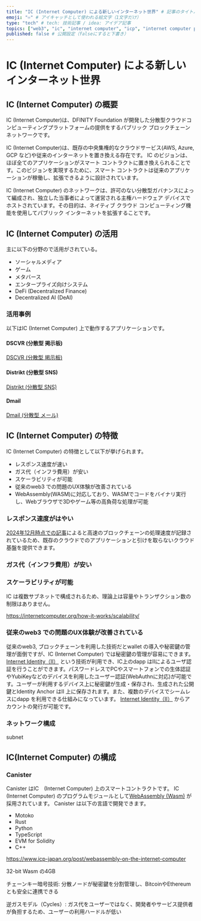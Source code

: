 ```yaml
---
title: "IC (Internet Computer) による新しいインターネット世界" # 記事のタイトル
emoji: "♾️" # アイキャッチとして使われる絵文字（1文字だけ）
type: "tech" # tech: 技術記事 / idea: アイデア記事
topics: ["web3", "ic", "internet computer", "icp", "internet computer protocol", "icp hackathon"] # タグ。["markdown", "rust", "aws"]のように指定する
published: false # 公開設定（falseにすると下書き）
---
```


# IC (Internet Computer) による新しいインターネット世界

## IC (Internet Computer) の概要

IC (Internet Computer)は、DFINITY Foundation が開発した分散型クラウドコンピューティングプラットフォームの提供をするパブリック ブロックチェーン ネットワークです。

IC (Internet Computer)は、既存の中央集権的なクラウドサービス(AWS, Azure, GCP など)や従来のインターネットを置き換える存在です。
IC のビジョンは、ほぼ全てのアプリケーションがスマート コントラクトに置き換えられることです。このビジョンを実現するために、スマート コントラクトは従来のアプリケーションが稼働し、拡張できるように設計されています。

IC (Internet Computer) のネットワークは、許可のない分散型ガバナンスによって編成され、独立した当事者によって運営される主権ハードウェア デバイスでホストされています。その目的は、ネイティブ クラウド コンピューティング機能を使用してパブリック インターネットを拡張することです。

## IC (Internet Computer) の活用

主に以下の分野ので活用がされている。

- ソーシャルメディア
- ゲーム
- メタバース
- エンタープライズ向けシステム
- DeFi (Decentralized Finance)
- Decentralized AI (DeAI)

### 活用事例

以下はIC (Internet Computer) 上で動作するアプリケーションです。

#### DSCVR (分散型 掲示板) 

[DSCVR (分散型 掲示板) ](https://dscvr.one/) 


#### Distrikt (分散型 SNS) 

[Distrikt (分散型 SNS) ](https://distrikt.app/) 

#### Dmail

[Dmail (分散型 メール) ](https://dmail.ai/)


## IC (Internet Computer) の特徴

IC (Internet Computer) の特徴として以下が挙げられます。

- レスポンス速度が速い
- ガス代（インフラ費用）が安い
- スケーラビリティが可能
- 従来のweb3 での問題のUX体験が改善されている
- WebAssembly(WASM)に対応しており、WASMでコードをバイナリ実行し、Webブラウザで3Dやゲーム等の高負荷な処理が可能

### レスポンス速度がはやい

[2024年12月時点での記事](https://www.icp-japan.org/post/icp-world-tps)によると高速のブロックチェーンの処理速度が記録されているため、既存のクラウドでのアプリケーションと引けを取らないクラウド基盤を提供できます。

### ガス代（インフラ費用）が安い

### スケーラビリティが可能

IC は複数サブネットで構成されるため、理論上は容量やトランザクション数の制限はありません。

https://internetcomputer.org/how-it-works/scalability/

### 従来のweb3 での問題のUX体験が改善されている

従来のweb3, ブロックチェーンを利用した技術だとwallet の導入や秘密鍵の管理が面倒ですが、IC (Internet Computer) では秘密鍵の管理が容易にできます。
[Internet Identity（II）](https://internetcomputer.org/internet-identity) という技術が利用でき、IC上のdapp はIIによるユーザ認証を行うことができます。パスワードレスでPCやスマートフォンでの生体認証やYubiKeyなどのデバイスを利用したユーザー認証(WebAuthnに対応)が可能です。ユーザーが利用するデバイス上に秘密鍵が生成・保存され、生成された公開鍵とIdentity Anchor はII 上に保存されます。また、複数のデバイスでシームレスにdapp を利用できる仕組みになっています。
[Internet Identity（II）](https://identity.ic0.app/) からアカウントの発行が可能です。

### ネットワーク構成

subnet


## IC(Internet Computer) の構成

### Canister

Canister はIC　(Internet Computer) 上のスマートコントラクトです。
IC　(Internet Computer) のプログラムモジュールとして[WebAssembly (Wasm)](https://en.wikipedia.org/wiki/WebAssembly) が採用されています。
Canister は以下の言語で開発できます。
- Motoko
- Rust
- Python
- TypeScript
- EVM for Solidity
- C++


https://www.icp-japan.org/post/webassembly-on-the-internet-computer

32-bit Wasm の4GB 


チェーンキー暗号技術: 分散ノードが秘密鍵を分割管理し、BitcoinやEthereumとも安全に連携できる

逆ガスモデル（Cycles）: ガス代をユーザーではなく、開発者やサービス提供者が負担するため、ユーザーの利用ハードルが低い


